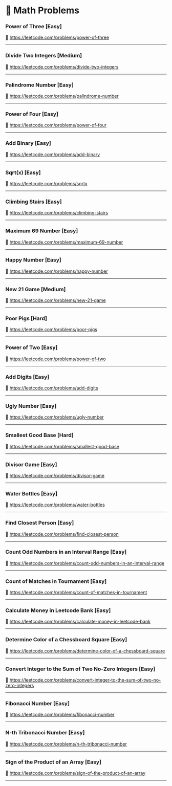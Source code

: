 # 🔗 Math Problems

### Power of Three [Easy]

🔗 https://leetcode.com/problems/power-of-three

---

### Divide Two Integers [Medium]

🔗 https://leetcode.com/problems/divide-two-integers

---

### Palindrome Number [Easy]

🔗 https://leetcode.com/problems/palindrome-number

---

### Power of Four [Easy]

🔗 https://leetcode.com/problems/power-of-four

---

### Add Binary [Easy]

🔗 https://leetcode.com/problems/add-binary

---

### Sqrt(x) [Easy]

🔗 https://leetcode.com/problems/sqrtx

---

### Climbing Stairs [Easy]

🔗 https://leetcode.com/problems/climbing-stairs

---

### Maximum 69 Number [Easy]

🔗 https://leetcode.com/problems/maximum-69-number

---

### Happy Number [Easy]

🔗 https://leetcode.com/problems/happy-number

---

### New 21 Game [Medium]

🔗 https://leetcode.com/problems/new-21-game

---

### Poor Pigs [Hard]

🔗 https://leetcode.com/problems/poor-pigs

---

### Power of Two [Easy]

🔗 https://leetcode.com/problems/power-of-two

---

### Add Digits [Easy]

🔗 https://leetcode.com/problems/add-digits

---

### Ugly Number [Easy]

🔗 https://leetcode.com/problems/ugly-number

---

### Smallest Good Base [Hard]

🔗 https://leetcode.com/problems/smallest-good-base

---

### Divisor Game [Easy]

🔗 https://leetcode.com/problems/divisor-game

---

### Water Bottles [Easy]

🔗 https://leetcode.com/problems/water-bottles

---

### Find Closest Person [Easy]

🔗 https://leetcode.com/problems/find-closest-person

---

### Count Odd Numbers in an Interval Range [Easy]

🔗 https://leetcode.com/problems/count-odd-numbers-in-an-interval-range

---

### Count of Matches in Tournament [Easy]

🔗 https://leetcode.com/problems/count-of-matches-in-tournament

---

### Calculate Money in Leetcode Bank [Easy]

🔗 https://leetcode.com/problems/calculate-money-in-leetcode-bank

---

### Determine Color of a Chessboard Square [Easy]

🔗 https://leetcode.com/problems/determine-color-of-a-chessboard-square

---

### Convert Integer to the Sum of Two No-Zero Integers [Easy]

🔗 https://leetcode.com/problems/convert-integer-to-the-sum-of-two-no-zero-integers

---

### Fibonacci Number [Easy]

🔗 https://leetcode.com/problems/fibonacci-number

---

### N-th Tribonacci Number [Easy]

🔗 https://leetcode.com/problems/n-th-tribonacci-number

---

### Sign of the Product of an Array [Easy]

🔗 https://leetcode.com/problems/sign-of-the-product-of-an-array

---
